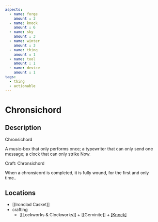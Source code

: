 ```yaml
---
aspects: 
  - name: forge
    amount : 3
  - name: knock
    amount : 6
  - name: sky
    amount : 3
  - name: winter
    amount : 3
  - name: thing
    amount : 1
  - name: tool
    amount : 1
  - name: device
    amount : 1
tags:
  - thing
  - actionable
---
```


# Chronsichord

## Description
Chronsichord

A music-box that only performs once; a typewriter that can only send one message; a clock that can only strike Now.


Craft: Chronsichord

When a chronsicord is completed, it is fully wound, for the first and only time..

## Locations
- [[Ironclad Casket]]
- crafting
	- [[Lockworks & Clockworks]] + [[Gervinite]] + [[Knock]](15)